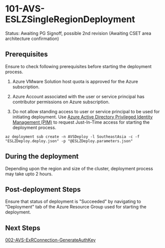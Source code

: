 # 101-AVS-ESLZSingleRegionDeployment
Status: Awaiting PG Signoff, possible 2nd revision (Awaiting CSET area architecture confirmation)

## Prerequisites

Ensure to check following prerequisites before starting the deployment process.

1. Azure VMware Solution host quota is approved for the Azure subscription.

2. Azure Account associated with the user or service principal has contributor permissions on Azure subscription.

3. Do not allow standing access to user or service principal to be used for initiating deployment. Use [Azure Active Directory Privileged Identity Management (PIM)](https://docs.microsoft.com/azure/active-directory/privileged-identity-management/pim-configure) to request Just-In-Time access for starting the deployment process.

```
az deployment sub create -n AVSDeploy -l SoutheastAsia -c -f "ESLZDeploy.deploy.json" -p "@ESLZDeploy.parameters.json"
```

## During the deployment

Depending upon the region and size of the cluster, deployment process may take upto 2 hours.

## Post-deployment Steps

Ensure that status of deployment is "Succeeded" by navigating to "Deployment" tab of the Azure Resource Group used for starting the deployment.

## Next Steps

[002-AVS-ExRConnection-GenerateAuthKey](./002-avs-exrconnection-generateauthkey)